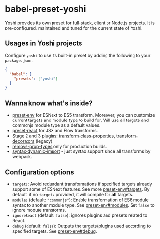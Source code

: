 # babel-preset-yoshi
Yoshi provides its own preset for full-stack, client or Node.js projects. It is pre-configured, maintained and tuned for the current state of Yoshi.

## Usages in Yoshi projects
Configure `yoshi` to use its built-in preset by adding the following to your `package.json`:

```json
{
  "babel": {
    "presets": ["yoshi"]
  }
}
```

## Wanna know what's inside?

- [preset-env](https://babeljs.io/docs/plugins/preset-env) for ESNext to ES5 transform. Moreover, you can customize current targets and module type to build for. Will use all targets and commonjs module type as a default values.
- [preset-react](https://babeljs.io/docs/plugins/preset-react) for JSX and Flow transforms.
- Stage 2 and 3 plugins: [transform-class-properties](https://babeljs.io/docs/plugins/transform-class-properties), [transform-decorators](https://babeljs.io/docs/plugins/transform-decorators) (legacy).
- [remove-prop-types](https://github.com/oliviertassinari/babel-plugin-transform-react-remove-prop-types) only for production builds.
- [syntax-dynamic-import](https://babeljs.io/docs/plugins/syntax-dynamic-import) - just syntax support since all transforms by webpack.

## Configuration options

- `targets`: Avoid redundant transformations if specified targets already support some of ESNext features. See more [preset-env#targets](https://babeljs.io/docs/plugins/preset-env/#targets). By default, if no `targets` provided, it will compile for **all** targets.
- `modules` (default: `"commonjs"`): Enable transformation of ES6 module syntax to another module type. See [preset-env#modules](https://babeljs.io/docs/plugins/preset-env/#modules). Set `false` to ignore module transforms.
- `ignoreReact` (default: `false`): ignores plugins and presets related to React.
- `debug` (default: `false`): Outputs the targets/plugins used according to specified targets. See [preset-env#debug](https://babeljs.io/docs/plugins/preset-env/#debug).
